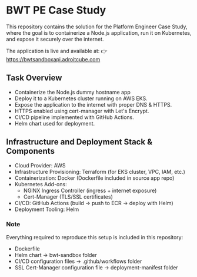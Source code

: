 # BWT PE Case Study

This repository contains the solution for the Platform Engineer Case Study, where the goal is to containerize a Node.js application, run it on Kubernetes, and expose it securely over the internet.

The application is live and available at:
👉 https://bwtsandboxapi.adroitcube.com


## Task Overview

* Containerize the Node.js dummy hostname app
* Deploy it to a Kubernetes cluster running on AWS EKS.
* Expose the application to the internet with proper DNS & HTTPS.
* HTTPS enabled using cert-manager with Let's Encrypt.
* CI/CD pipeline implemented with GitHub Actions.
* Helm chart used for deployment.

## Infrastructure and Deployment Stack & Components

* Cloud Provider: AWS
* Infrastructure Provisioning: Terraform (for EKS cluster, VPC, IAM, etc.)
* Containerization: Docker (Dockerfile included in source app repo)
* Kubernetes Add-ons:
  * NGINX Ingress Controller (ingress + internet exposure)
  * Cert-Manager (TLS/SSL certificates)
* CI/CD: GitHub Actions (build → push to ECR → deploy with Helm)
* Deployment Tooling: Helm


### Note
Everything required to reproduce this setup is included in this repository:
* Dockerfile
* Helm chart -> bwt-sandbox folder
* CI/CD configuration files -> .github/workflows folder
* SSL Cert-Manager configuration file -> deployment-manifest folder